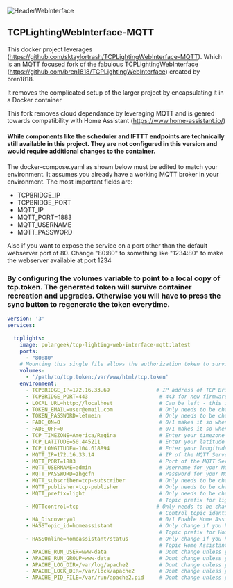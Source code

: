 ![HeaderWebInterface](https://user-images.githubusercontent.com/23568795/64644718-85070980-d3d0-11e9-83a8-034f91ee0f4f.png)
## TCPLightingWebInterface-MQTT
This docker project leverages (https://github.com/sktaylortrash/TCPLightingWebInterface-MQTT). Which is an MQTT focused fork of the fabulous TCPLightingWebInterface (https://github.com/bren1818/TCPLightingWebInterface) created by bren1818.

It removes the complicated setup of the larger project by encapsulating it in a Docker container

This fork removes cloud dependance by leveraging MQTT and is geared towards compatibility with Home Assistant (https://www.home-assistant.io/)  

#### While components like the scheduler and IFTTT endpoints are technically still available in this project. They are not configured in this version and would require additional changes to the container.


The docker-compose.yaml as shown below must be edited to match your environment. It assumes you already have a working MQTT broker in your environment.
The most important fields are:
* TCPBRIDGE_IP
* TCPBRIDGE_PORT
* MQTT_IP
* MQTT_PORT=1883
* MQTT_USERNAME
* MQTT_PASSWORD

Also if you want to expose the service on a port other than the default webserver port of 80. Change "80:80" to something like "1234:80" to make the webserver available at port 1234

### By configuring the volumes variable to point to a local copy of tcp.token. The generated token will survive container recreation and upgrades. Otherwise you will have to press the sync button to regenerate the token everytime.

```yaml
version: '3'
services:
            
  tcplights:
    image: polargeek/tcp-lighting-web-interface-mqtt:latest
    ports:
      - "80:80"
    # Mounting this single file allows the authorization token to survive container re-creation 
    volumes:
      - '/path/to/tcp.token:/var/www/html/tcp.token'
    environment:
      - TCPBRIDGE_IP=172.16.33.69               # IP address of TCP Bridge/Gateway
      - TCPBRIDGE_PORT=443                       # 443 for new firmware, 80 for legacy - If you don't know, leave it at 443
      - LOCAL_URL=http://localhost               # Can be left - this is used in runSchedule to call the API
      - TOKEN_EMAIL=user@email.com               # Only needs to be changed if you are running multiple bridge instances
      - TOKEN_PASSWORD=letmein                   # Only needs to be changed if you are running multiple bridge instances
      - FADE_ON=0                                # 0/1 makes it so when lights are turned off they fade to 0 (Like Philips Bulbs)
      - FADE_OFF=0                               # 0/1 makes it so when lights are turned on they fade to their assigned value from 0 (Like Philips Bulbs)
      - TCP_TIMEZONE=America/Regina              # Enter your timezone code to use scheduling in the web app
      - TCP_LATITUDE=50.445211                   # Enter your latitude to use the Sunup/Sundown feature
      - TCP_LONGITUDE=-104.618894                # Enter your longitude to use the Sunup/Sundown feature
      - MQTT_IP=172.16.33.14                     # IP of the MQTT Server, you can use 
      - MQTT_PORT=1883                           # Port of the MQTT Server (1883 is standard)
      - MQTT_USERNAME=admin                      # Username for your MQTT server
      - MQTT_PASSWORD=zhgcfn                     # Password for your MQTT server
      - MQTT_subscriber=tcp-subscriber           # Only needs to be changed if you are running multiple bridge instances
      - MQTT_publisher=tcp-publisher             # Only needs to be changed if you are running multiple bridge instances
      - MQTT_prefix=light                        # Only needs to be changed if you are running multiple bridge instances
                                                 # Topic prefix for lights - ie light/<room-name>/<light-name>/<UniqueBulbID>
      - MQTTcontrol=tcp                         # Only needs to be changed if you are running multiple bridge instances
                                                 # Control topic identifier for host and script control ie control/<MQTT_control>
      - HA_Discovery=1                           # 0/1 Enable Home Assistant Discovery Topics
      - HASSTopic_id=homeassistant               # Only change if you have modified Home Assistants default MQTT settings
                                                 # Topic prefix for Home Assistant Discovery Topics - this must match with HASS
      - HASSOnline=homeassistant/status          # Only change if you have modified Home Assistants default MQTT settings
                                                 # Topic Home Assistant publishes to, to announce its online
      - APACHE_RUN_USER=www-data                 # Dont change unless youve modified defaults
      - APACHE_RUN_GROUP=www-data                # Dont change unless youve modified defaults
      - APACHE_LOG_DIR=/var/log/apache2          # Dont change unless youve modified defaults
      - APACHE_LOCK_DIR=/var/lock/apache2        # Dont change unless youve modified defaults
      - APACHE_PID_FILE=/var/run/apache2.pid     # Dont change unless youve modified defaults
```




